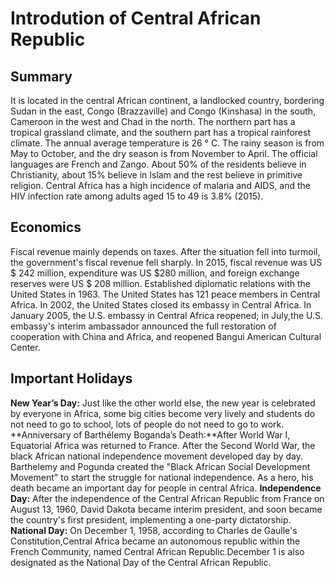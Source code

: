 # Introdution of Central African Republic
## Summary
It is located in the central African continent, a landlocked country, bordering Sudan in the east, Congo (Brazzaville) and Congo (Kinshasa) in the south, Cameroon in the west and Chad in the north. The northern part has a tropical grassland climate, and the southern part has a tropical rainforest climate. The annual average temperature is 26 ° C. The rainy season is from May to October, and the dry season is from November to April. The official languages are French and Zango. About 50% of the residents believe in Christianity, about 15% believe in Islam and the rest believe in primitive religion. Central Africa has a high incidence of malaria and AIDS, and the HIV infection rate among adults aged 15 to 49 is 3.8% (2015).
## Economics
Fiscal revenue mainly depends on taxes. After the situation fell into turmoil, the   government's fiscal revenue fell sharply. In 2015, fiscal revenue was US $ 242 million, expenditure was US $280 million, and foreign exchange reserves were US $ 208 million. Established diplomatic relations with the United States in 1963. The United States has 121 peace members in Central Africa. In 2002, the United States closed its embassy in Central Africa. In January 2005, the U.S. embassy in Central Africa reopened; in July,the U.S. embassy's interim ambassador announced the full restoration of cooperation with China and Africa, and reopened Bangui American Cultural Center.
## Important Holidays 
**New Year’s Day:** Just like the other world else, the new year is celebrated by everyone in Africa, some big cities become very lively and students do not need to go to school, lots of people do not need to go to work.
**Anniversary of Barthélemy Boganda’s Death:**After World War I, Equatorial Africa was returned to France. After the Second World War, the black African national independence movement developed day  by day. Barthelemy and Pogunda created the "Black African Social Development Movement" to start the struggle for national independence. As a hero, his death became an important day for people in central Africa.
**Independence Day:** After the independence of the Central African Republic from France on August 13, 1960, David Dakota became interim president, and soon became the country's first president, implementing a one-party dictatorship.
**National Day:** On December 1, 1958, according to Charles de Gaulle's Constitution,Central Africa became an autonomous republic within the French Community, named Central African Republic.December 1 is also designated as the National Day of the Central African Republic.

